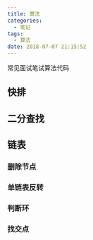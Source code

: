 ```yaml
---
title: 算法
categories:
  - 笔记
tags:
  - 算法
date: 2018-07-07 21:15:52
---
```

 常见面试笔试算法代码
 <!-- more -->

## 快排

## 二分查找

## 链表
### 删除节点

### 单链表反转

### 判断环

### 找交点



